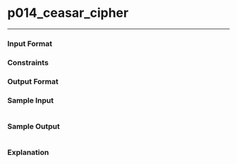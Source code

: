 # p014_ceasar_cipher
---

### Input Format 

### Constraints

### Output Format 

### Sample Input
```
```
### Sample Output
```
```
### Explanation
